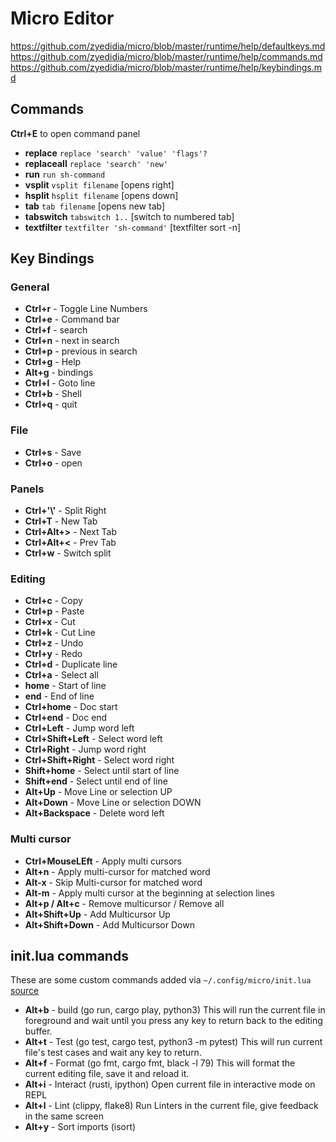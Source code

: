 # Micro Editor

https://github.com/zyedidia/micro/blob/master/runtime/help/defaultkeys.md
https://github.com/zyedidia/micro/blob/master/runtime/help/commands.md
https://github.com/zyedidia/micro/blob/master/runtime/help/keybindings.md

## Commands

**Ctrl+E** to open command panel

- **replace** `replace 'search' 'value' 'flags'?`
- **replaceall** `replace 'search' 'new'`
- **run** `run sh-command`
- **vsplit** `vsplit filename` [opens right]
- **hsplit** `hsplit filename` [opens down]
- **tab** `tab filename` [opens new tab]
- **tabswitch** `tabswitch 1..` [switch to numbered tab]
- **textfilter** `textfilter 'sh-command'` [textfilter sort -n]

## Key Bindings

### General

- **Ctrl+r** - Toggle Line Numbers
- **Ctrl+e** - Command bar
- **Ctrl+f** - search
- **Ctrl+n** - next in search
- **Ctrl+p** - previous in search
- **Ctrl+g** - Help
- **Alt+g** - bindings
- **Ctrl+l** - Goto line
- **Ctrl+b** - Shell
- **Ctrl+q** - quit

### File

- **Ctrl+s** - Save
- **Ctrl+o** - open

### Panels

- **Ctrl+'\\'** - Split Right
- **Ctrl+T** - New Tab
- **Ctrl+Alt+>** - Next Tab
- **Ctrl+Alt+<** - Prev Tab
- **Ctrl+w** - Switch split

### Editing

- **Ctrl+c** - Copy
- **Ctrl+p** - Paste
- **Ctrl+x** - Cut
- **Ctrl+k** - Cut Line
- **Ctrl+z** - Undo
- **Ctrl+y** - Redo
- **Ctrl+d** - Duplicate line
- **Ctrl+a** - Select all
- **home** - Start of line
- **end** - End of line
- **Ctrl+home** - Doc start
- **Ctrl+end** - Doc end
- **Ctrl+Left** - Jump word left
- **Ctrl+Shift+Left** - Select word left
- **Ctrl+Right** - Jump word right
- **Ctrl+Shift+Right** - Select word right
- **Shift+home** - Select until start of line
- **Shift+end** - Select until end of line
- **Alt+Up** - Move Line or selection UP
- **Alt+Down** - Move Line or selection DOWN
- **Alt+Backspace** - Delete word left


### Multi cursor

- **Ctrl+MouseLEft** - Apply multi cursors
- **Alt+n** - Apply multi-cursor for matched word
- **Alt-x** - Skip Multi-cursor for matched word
- **Alt-m** - Apply multi cursor at the beginning at selection lines
- **Alt+p / Alt+c** - Remove multicursor / Remove all
- **Alt+Shift+Up** - Add Multicursor Up
- **Alt+Shift+Down** - Add Multicursor Down


## init.lua commands

These are some custom commands added via `~/.config/micro/init.lua` [source](...)

- **Alt+b** - build (go run, cargo play, python3)
  This will run the current file in foreground and wait until you press any
  key to return back to the editing buffer.
- **Alt+t** - Test (go test, cargo test, python3 -m pytest)
  This will run current file's test cases and wait any key to return.
- **Alt+f** - Format (go fmt, cargo fmt, black -l 79)
  This will format the current editing file, save it and reload it.
- **Alt+i** - Interact (rusti, ipython)
  Open current file in interactive mode on REPL
- **Alt+l** - Lint (clippy, flake8)
  Run Linters in the current file, give feedback in the same screen
- **Alt+y** - Sort imports (isort)

